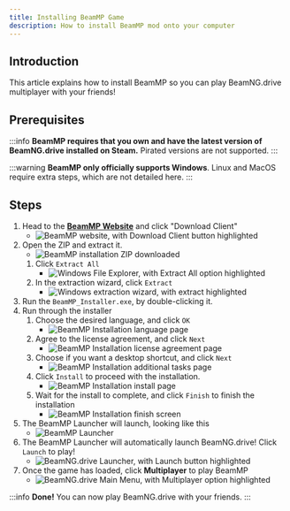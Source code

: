 ```yaml
---
title: Installing BeamMP Game
description: How to install BeamMP mod onto your computer
---
```


## Introduction

This article explains how to install BeamMP so you can play BeamNG.drive multiplayer with your friends!

## Prerequisites

:::info
**BeamMP requires that you own and have the latest version of BeamNG.drive installed on Steam.** Pirated versions are not supported.
:::

:::warning
**BeamMP only officially supports Windows**. Linux and MacOS require extra steps, which are not detailed here.
:::

## Steps

1. Head to the [**BeamMP Website**](https://beammp.com) and click "Download Client"
    - ![BeamMP website, with Download Client button highlighted](https://archive.horizonnetworks.uk/Resources/Documentation/BeamMP%20Basics/Installing%20BeamMP/1BeamMP%20website,%20with%20Download%20Client%20button%20highlighted.png)
2. Open the ZIP and extract it.
    - ![BeamMP installation ZIP downloaded](https://archive.horizonnetworks.uk/Resources/Documentation/BeamMP%20Basics/Installing%20BeamMP/2BeamMP%20installation%20ZIP%20downloaded.png)
    1. Click `Extract All`
        -  ![Windows File Explorer, with Extract All option highlighted](https://archive.horizonnetworks.uk/Resources/Documentation/BeamMP%20Basics/Installing%20BeamMP/3Windows%20File%20Explorer,%20with%20Extract%20All%20option%20highlighted.png)
    2. In the extraction wizard, click `Extract`
        - ![Windows extraction wizard, with extract highlighted](https://archive.horizonnetworks.uk/Resources/Documentation/BeamMP%20Basics/Installing%20BeamMP/4Windows%20extraction%20wizard,%20with%20extract%20highlighted.png)
3. Run the `BeamMP_Installer.exe`, by double-clicking it.
4. Run through the installer
    1. Choose the desired language, and click `OK`
        - ![BeamMP Installation language page](https://archive.horizonnetworks.uk/Resources/Documentation/BeamMP%20Basics/Installing%20BeamMP/5BeamMP%20Installation%20language%20page.png)
    2. Agree to the license agreement, and click `Next`
        - ![BeamMP Installation license agreement page](https://archive.horizonnetworks.uk/Resources/Documentation/BeamMP%20Basics/Installing%20BeamMP/6BeamMP%20Installation%20license%20agreement%20page.png)
    3. Choose if you want a desktop shortcut, and click `Next`
        - ![BeamMP Installation additional tasks page](https://archive.horizonnetworks.uk/Resources/Documentation/BeamMP%20Basics/Installing%20BeamMP/7BeamMP%20Installation%20additional%20tasks%20page.png)
    4. Click `Install` to proceed with the installation.
        - ![BeamMP Installation install page](https://archive.horizonnetworks.uk/Resources/Documentation/BeamMP%20Basics/Installing%20BeamMP/8BeamMP%20Installation%20install%20page.png)
    5. Wait for the install to complete, and click `Finish` to finish the installation
        - ![BeamMP Installation finish screen](https://archive.horizonnetworks.uk/Resources/Documentation/BeamMP%20Basics/Installing%20BeamMP/9BeamMP%20Installation%20finish%20screen.png)
5. The BeamMP Launcher will launch, looking like this
    - ![BeamMP Launcher](https://archive.horizonnetworks.uk/Resources/Documentation/BeamMP%20Basics/Installing%20BeamMP/10BeamMP%20Launcher.png)
6. The BeamMP Launcher will automatically launch BeamNG.drive! Click `Launch` to play!
    - ![BeamNG.drive Launcher, with Launch button highlighted](https://archive.horizonnetworks.uk/Resources/Documentation/BeamMP%20Basics/Installing%20BeamMP/11BeamNG.drive%20Launcher,%20with%20Launch%20button%20highlighted.png)
7. Once the game has loaded, click **Multiplayer** to play BeamMP
    - ![BeamNG.drive Main Menu, with Multiplayer option highlighted](https://archive.horizonnetworks.uk/Resources/Documentation/BeamMP%20Basics/Installing%20BeamMP/12BeamNG.drive%20Main%20Menu,%20with%20Multiplayer%20option%20highlighted.png)


:::info
**Done!** You can now play BeamNG.drive with your friends.
:::